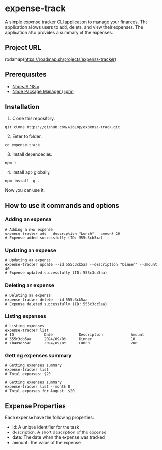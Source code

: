 # expense-track

A simple expense tracker CLI application to manage your finances. The application allows users to add, delete, and view their expenses. The application also provides a summary of the expenses.

## Project URL

rodamap(https://roadmap.sh/projects/expense-tracker)

## Prerequisites

- [NodeJS ^18.x](https://nodejs.org/en)
- [Node Package Manager (npm)](https://www.npmjs.com/)

## Installation

1. Clone this repository.

```shell
git clone https://github.com/GioLop/expense-track.git
```

2. Enter to folder.

```shell
cd expense-track
```

3. Install dependecies.

```shell
npm i
```

4. Install app globally.

```shell
npm install -g .
```

Now you can use it.

## How to use it commands and options

### Adding an expense

```shell
# Adding a new expense
expense-tracker add --description "Lunch" --amount 20
# Expense added successfully (ID: 555c3cb5aa)
```

### Updating an expense

```shell
# Updating an expense
expense-tracker update --id 555c3cb5aa --description "Dinner" --amount 40
# Expense updated successfully (ID: 555c3cb5aa)
```

### Deleting an expense

```shell
# Deleting an expense
expense-tracker delete --id 555c3cb5aa
# Expense deleted successfully (ID: 555c3cb5aa)
```

### Listing expenses

```shell
# Listing expenses
expense-tracker list
# ID              Date            Description             Amount
# 555c3cb5aa      2024/09/09      Dinner                  10
# 1b409835ac      2024/09/09      Lunch                   200
```

### Getting expenses summary

```shell
# Getting expenses summary
expense-tracker list
# Total expenses: $20
```

```shell
# Getting expenses summary
expense-tracker list --month 8
# Total expenses for August: $20
```

## Expense Properties

Each expense have the following properties:

- id: A unique identifier for the task
- description: A short description of the expense
- date: The date when the expense was tracked
- amount: The value of the expense
